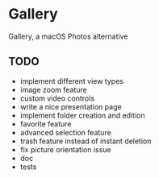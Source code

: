 # Gallery

Gallery, a macOS Photos alternative


## TODO

* implement different view types
* image zoom feature
* custom video controls
* write a nice presentation page
* implement folder creation and edition
* favorite feature
* advanced selection feature
* trash feature instead of instant deletion
* fix picture orientation issue
* doc
* tests
